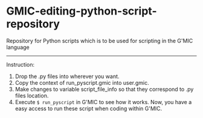 # GMIC-editing-python-script-repository
Repository for Python scripts which is to be used for scripting in the G'MIC language

-----

Instruction:
1. Drop the .py files into wherever you want.
2. Copy the context of run_pyscript.gmic into user.gmic.
3. Make changes to variable script_file_info so that they correspond to .py files location.
4. Execute `$ run_pyscript` in G'MIC to see how it works. Now, you have a easy access to run these script when coding within G'MIC.
